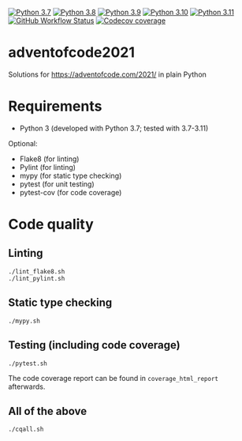 [![Python 3.7](https://hbhbnr.github.io/badges/Python-3.7-blue-python-white.svg)](https://docs.python.org/3.7/whatsnew/changelog.html)
[![Python 3.8](https://hbhbnr.github.io/badges/Python-3.8-blue-python-white.svg)](https://docs.python.org/3.8/whatsnew/changelog.html)
[![Python 3.9](https://hbhbnr.github.io/badges/Python-3.9-blue-python-white.svg)](https://docs.python.org/3.9/whatsnew/changelog.html)
[![Python 3.10](https://hbhbnr.github.io/badges/Python-3.10-blue-python-white.svg)](https://docs.python.org/3.10/whatsnew/changelog.html)
[![Python 3.11](https://hbhbnr.github.io/badges/Python-3.11-blue-python-white.svg)](https://docs.python.org/3.11/whatsnew/changelog.html)
[![GitHub Workflow Status](https://github.com/HbHbNr/adventofcode2021/actions/workflows/codequality.yml/badge.svg)](https://github.com/HbHbNr/adventofcode2021/actions/workflows/codequality.yml)
[![Codecov coverage](https://img.shields.io/codecov/c/github/HbHbNr/adventofcode2021?logo=codecov&logoColor=white)](https://app.codecov.io/gh/HbHbNr/adventofcode2021)

# adventofcode2021
Solutions for https://adventofcode.com/2021/ in plain Python

# Requirements
* Python 3 (developed with Python 3.7; tested with 3.7-3.11)

Optional:
* Flake8 (for linting)
* Pylint (for linting)
* mypy (for static type checking)
* pytest (for unit testing)
* pytest-cov (for code coverage) 

# Code quality
## Linting

    ./lint_flake8.sh
    ./lint_pylint.sh

## Static type checking

    ./mypy.sh

## Testing (including code coverage)

    ./pytest.sh

The code coverage report can be found in ``coverage_html_report`` afterwards.

## All of the above

    ./cqall.sh
